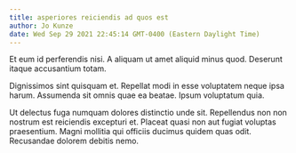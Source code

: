 ```yaml
---
title: asperiores reiciendis ad quos est
author: Jo Kunze
date: Wed Sep 29 2021 22:45:14 GMT-0400 (Eastern Daylight Time)
---
```

Et eum id perferendis nisi. A aliquam ut amet aliquid minus quod. Deserunt itaque accusantium totam.

 Dignissimos sint quisquam et. Repellat modi in esse voluptatem neque ipsa harum. Assumenda sit omnis quae ea beatae. Ipsum voluptatum quia.

 Ut delectus fuga numquam dolores distinctio unde sit. Repellendus non non nostrum est reiciendis excepturi et. Placeat quasi non aut fugiat voluptas praesentium. Magni mollitia qui officiis ducimus quidem quas odit. Recusandae dolorem debitis nemo.